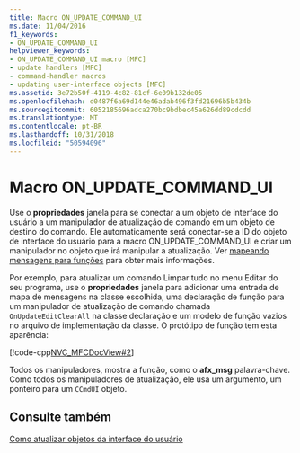```yaml
---
title: Macro ON_UPDATE_COMMAND_UI
ms.date: 11/04/2016
f1_keywords:
- ON_UPDATE_COMMAND_UI
helpviewer_keywords:
- ON_UPDATE_COMMAND_UI macro [MFC]
- update handlers [MFC]
- command-handler macros
- updating user-interface objects [MFC]
ms.assetid: 3e72b50f-4119-4c82-81cf-6e09b132de05
ms.openlocfilehash: d0487f6a69d144e46adab496f3fd21696b5b434b
ms.sourcegitcommit: 6052185696adca270bc9bdbec45a626dd89cdcdd
ms.translationtype: MT
ms.contentlocale: pt-BR
ms.lasthandoff: 10/31/2018
ms.locfileid: "50594096"
---
```

# <a name="onupdatecommandui-macro"></a>Macro ON_UPDATE_COMMAND_UI

Use o **propriedades** janela para se conectar a um objeto de interface do usuário a um manipulador de atualização de comando em um objeto de destino do comando. Ele automaticamente será conectar-se a ID do objeto de interface do usuário para a macro ON_UPDATE_COMMAND_UI e criar um manipulador no objeto que irá manipular a atualização. Ver [mapeando mensagens para funções](../mfc/reference/mapping-messages-to-functions.md) para obter mais informações.

Por exemplo, para atualizar um comando Limpar tudo no menu Editar do seu programa, use o **propriedades** janela para adicionar uma entrada de mapa de mensagens na classe escolhida, uma declaração de função para um manipulador de atualização de comando chamada `OnUpdateEditClearAll` na classe declaração e um modelo de função vazios no arquivo de implementação da classe. O protótipo de função tem esta aparência:

[!code-cpp[NVC_MFCDocView#2](../mfc/codesnippet/cpp/on-update-command-ui-macro_1.h)]

Todos os manipuladores, mostra a função, como o **afx_msg** palavra-chave. Como todos os manipuladores de atualização, ele usa um argumento, um ponteiro para um `CCmdUI` objeto.

## <a name="see-also"></a>Consulte também

[Como atualizar objetos da interface do usuário](../mfc/how-to-update-user-interface-objects.md)

